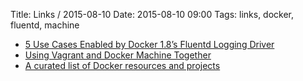 Title: Links / 2015-08-10
Date: 2015-08-10 09:00
Tags: links, docker, fluentd, machine

- [5 Use Cases Enabled by Docker 1.8’s Fluentd Logging Driver](http://blog.treasuredata.com/blog/2015/08/03/5-use-cases-docker-fluentd/)
- [Using Vagrant and Docker Machine Together](http://blog.scottlowe.org/2015/08/04/using-vagrant-docker-machine-together/)
- [A curated list of Docker resources and projects](http://veggiemonk.github.io/awesome-docker/)
